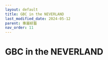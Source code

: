 ```yaml
---
layout: default
title: GBC in the NEVERLAND
last_modified_date: 2024-05-12
parent: 專屬綜藝
nav_order: 11
---
```


# GBC in the NEVERLAND
